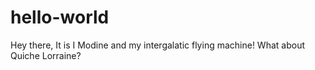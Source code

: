# hello-world

Hey there,
It is I Modine and my intergalatic flying machine!
What about Quiche Lorraine?
